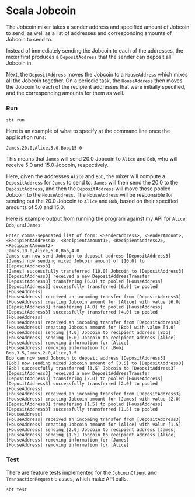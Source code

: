 # Scala Jobcoin

The Jobcoin mixer takes a sender address and specified amount of Jobcoin to send,
as well as a list of addresses and corresponding amounts of Jobcoin to send to.

Instead of immediately sending the Jobcoin to each of the addresses, the mixer first
produces a `DepositAddress` that the sender can deposit all Jobcoin in.

Next, the `DepositAddress` moves the Jobcoin to a `HouseAddress` which mixes all the
Jobcoin together. On a periodic task, the `HouseAddress` then moves the Jobcoin to each
of the recipient addresses that were initially specified, and the corresponding amounts for
them as well.

### Run
`sbt run`

Here is an example of what to specify at the command line once the application runs:
```$xslt
James,20.0,Alice,5.0,Bob,15.0
```
This means that `James` will send 20.0 Jobcoin to `Alice` and `Bob`, who will receive
5.0 and 15.0 Jobcoin, respectively.

Here, given the addresses `Alice` and `Bob`, the mixer will compute a `DepositAddress`
for `James` to send to. `James` will then send the 20.0 to the `DepositAddress`, and then
the `DepositAddress` will move those pooled Jobcoin to the `HouseAddress`. The `HouseAddress`
will be responsible for sending out the 20.0 Jobcoin to `Alice` and `Bob`, based on their specified
amounts of 5.0 and 15.0.

Here is example output from running the program against my API for `Alice`, `Bob`, and `James`:
```$xslt
Enter comma-separated list of form: <SenderAddress>, <SenderAmount>, <RecipientAddress1>, <RecipientAmount1>, <RecipientAddress2>, <RecipientAmount2>
James,10.0,Alice,6.0,Bob,4.0
James can now send Jobcoin to deposit address [DepositAddress3]
[James] now sending mixed Jobcoin amount of [10.0] to [DepositAddress3]
[James] successfully transferred [10.0] Jobcoin to [DepositAddress3]
[DepositAddress3] received a new DepositAddressTransfer
[DepositAddress3] transfering [6.0] to pooled [HouseAddress]
[DepositAddress3] successfully transferred [6.0] to pooled [HouseAddress]
[HouseAddress] received an incoming transfer from [DepositAddress3]
[HouseAddress] creating Jobcoin amount for [Alice] with value [6.0]
[DepositAddress3] transfering [4.0] to pooled [HouseAddress]
[DepositAddress3] successfully transferred [4.0] to pooled [HouseAddress]
[HouseAddress] received an incoming transfer from [DepositAddress3]
[HouseAddress] creating Jobcoin amount for [Bob] with value [4.0]
[HouseAddress] sending [4.0] Jobcoin to recipient address [Bob]
[HouseAddress] sending [6.0] Jobcoin to recipient address [Alice]
[HouseAddress] removing information for [Alice]
[HouseAddress] removing information for [Bob]
Bob,3.5,James,2.0,Alice,1.5
Bob can now send Jobcoin to deposit address [DepositAddress3]
[Bob] now sending mixed Jobcoin amount of [3.5] to [DepositAddress3]
[Bob] successfully transferred [3.5] Jobcoin to [DepositAddress3]
[DepositAddress3] received a new DepositAddressTransfer
[DepositAddress3] transfering [2.0] to pooled [HouseAddress]
[DepositAddress3] successfully transferred [2.0] to pooled [HouseAddress]
[HouseAddress] received an incoming transfer from [DepositAddress3]
[HouseAddress] creating Jobcoin amount for [James] with value [2.0]
[DepositAddress3] transfering [1.5] to pooled [HouseAddress]
[DepositAddress3] successfully transferred [1.5] to pooled [HouseAddress]
[HouseAddress] received an incoming transfer from [DepositAddress3]
[HouseAddress] creating Jobcoin amount for [Alice] with value [1.5]
[HouseAddress] sending [2.0] Jobcoin to recipient address [James]
[HouseAddress] sending [1.5] Jobcoin to recipient address [Alice]
[HouseAddress] removing information for [James]
[HouseAddress] removing information for [Alice]
```

### Test

There are feature tests implemented for the `JobcoinClient` and `TransactionRequest` classes,
which make API calls.

`sbt test`
